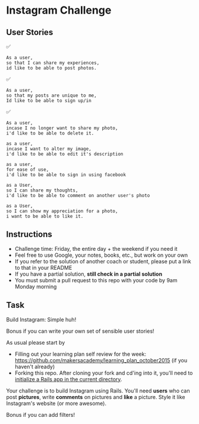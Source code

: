 Instagram Challenge
===================

User Stories
-------------
:white_check_mark:
```
As a user,
so that I can share my experiences,
id like to be able to post photos.
```
:white_check_mark:
```
As a user,
so that my posts are unique to me,
Id like to be able to sign up/in
```
:white_check_mark:
```
As a user,
incase I no longer want to share my photo,
i'd like to be able to delete it.
``` 
```
as a user, 
incase I want to alter my image,
i'd like to be able to edit it's description
``` 
```
as a user,
for ease of use,
i'd like to be able to sign in using facebook
```
```
as a User,
so I can share my thoughts,
i'd like to be able to comment on another user's photo
```
```
as a User,
so I can show my appreciation for a photo,
i want to be able to like it.
```


Instructions
-------
* Challenge time: Friday, the entire day + the weekend if you need it
* Feel free to use Google, your notes, books, etc., but work on your own
* If you refer to the solution of another coach or student, please put a link to that in your README
* If you have a partial solution, **still check in a partial solution**
* You must submit a pull request to this repo with your code by 9am Monday morning

Task
-----

Build Instagram: Simple huh!

Bonus if you can write your own set of sensible user stories!

As usual please start by

* Filling out your learning plan self review for the week: https://github.com/makersacademy/learning_plan_october2015 (if you haven't already)
* Forking this repo. After cloning your fork and cd'ing into it, you'll need to [initialize a Rails app in the current directory](http://blog.jasonmeridth.com/posts/create-rails-application-in-current-directory/).

Your challenge is to build Instagram using Rails. You'll need **users** who can post **pictures**, write **comments** on pictures and **like** a picture. Style it like Instagram's website (or more awesome).

Bonus if you can add filters!
